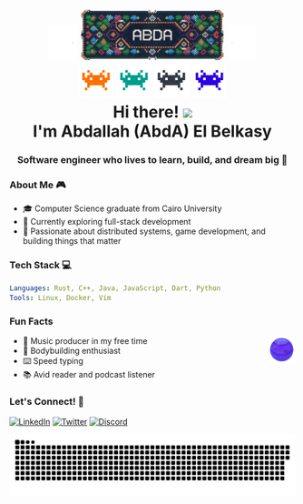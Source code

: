 <h1 align="center">
      <div> <img src="Assets/lefts.gif" width="10%"/> <img src="Assets/AbdA.png" alt="GitHub Banner" width="50%" /> <img src="Assets/right.gif" width="10%"/></div>
      <div> <img src="Assets/alien_1.gif" width="60px"/> <img src="Assets/alien_2.gif" width="60px"/> <img src="Assets/alien_3.gif" width="60px"/> <img src="Assets/alien_4.gif" width="60px"/> </div>
      Hi there! <img src="https://user-images.githubusercontent.com/42378118/110234147-e3259600-7f4e-11eb-95be-0c4047144dea.gif" width="30">
      <br>  I'm Abdallah (AbdA) El Belkasy
</h1>
<h3 align="center">Software engineer who lives to learn, build, and dream big 🚀</h3>

### About Me 🎮

- 🎓 Computer Science graduate from Cairo University
- 🎯 Currently exploring full-stack development
- 🌟 Passionate about distributed systems, game development, and building things that matter

### Tech Stack 💻 

```yaml
Languages: Rust, C++, Java, JavaScript, Dart, Python
Tools: Linux, Docker, Vim
```

### Fun Facts 

- 🎵 Music producer in my free time
  <img src="Assets/spaceman.gif" align="right" width="10%"/>
- 💪 Bodybuilding enthusiast
- ⌨️ Speed typing
- 📚 Avid reader and podcast listener

### Let's Connect! 🤝

[![LinkedIn](https://img.shields.io/badge/LinkedIn-0077B5?style=for-the-badge&logo=linkedin&logoColor=white)](https://linkedin.com/in/abdallahelbelkasy)
[![Twitter](https://img.shields.io/badge/Twitter-1DA1F2?style=for-the-badge&logo=twitter&logoColor=white)](https://twitter.com/abdaishere)
[![Discord](https://img.shields.io/badge/Discord-5865F2?style=for-the-badge&logo=discord&logoColor=white)](https://discord.com/users/421742071523704832)

<picture>
  <source media="(prefers-color-scheme: dark)" srcset="https://raw.githubusercontent.com/abdaishere/abdaishere/output/github-snake-dark.svg" />
  <source media="(prefers-color-scheme: light)" srcset="https://raw.githubusercontent.com/abdaishere/abdaishere/output/github-snake.svg" />
  <img alt="github-snake" src="https://raw.githubusercontent.com/abdaishere/abdaishere/output/github-snake.svg" />
</picture>
